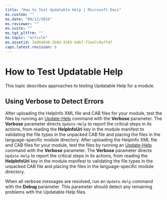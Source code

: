 ```yaml
---
title: "How to Test Updatable Help | Microsoft Docs"
ms.custom: ""
ms.date: "09/12/2016"
ms.reviewer: ""
ms.suite: ""
ms.tgt_pltfrm: ""
ms.topic: "article"
ms.assetid: 3e064048-2b94-4365-bdb7-f1ee7c0a7fd7
caps.latest.revision: 6
---
```

# How to Test Updatable Help

This topic describes approaches to testing Updatable Help for a module.

## Using Verbose to Detect Errors

After uploading the HelpInfo XML file and CAB files for your module, test the files by running an [Update-Help](/powershell/module/Microsoft.PowerShell.Core/Update-Help) command with the **Verbose** parameter. The **Verbose** parameter directs `Update-Help` to report the critical steps in its actions, from reading the **HelpInfoUri** key in the module manifest to validating the file types in the unpacked CAB file and placing the files in the language-specific module directory.
After uploading the HelpInfo XML file and CAB files for your module, test the files by running an [Update-Help](/powershell/module/Microsoft.PowerShell.Core/Update-Help) command with the **Verbose** parameter. The **Verbose** parameter directs `Update-Help` to report the critical steps in its actions, from reading the **HelpInfoUri** key in the module manifest to validating the file types in the unpacked CAB file and placing the files in the language-specific module directory.

When all verbose messages are resolved, run an `Update-Help` command with the **Debug** parameter. This parameter should detect any remaining problems with the Updatable Help files.